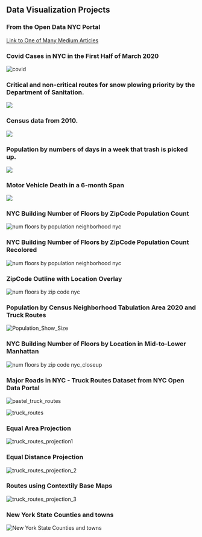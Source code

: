 ## Data Visualization Projects

### From the Open Data NYC Portal

[Link to One of Many Medium Articles](https://medium.com/@lilysu/3-things-you-probably-didnt-know-about-municipal-services-in-nyc-6ce3691a50d)

### Covid Cases in NYC in the First Half of March 2020
![covid](https://github.com/LilySu/DataViz/blob/master/matplotlib_March2020_nyc_Covid.png?raw=true)



### Critical and non-critical routes for snow plowing priority by the Department of Sanitation.
<img src="https://miro.medium.com/max/931/1*oxbuZYUxwO5K_UZp4Rp1-w.png">


### Census data from 2010.
<img src="https://miro.medium.com/max/1063/1*dgG0xGKydhaetZrxUaPBvA.png">


### Population by numbers of days in a week that trash is picked up.
<img src="https://miro.medium.com/max/1099/1*9tkzYneyF7h0ZA66qx3ALg.png">


### Motor Vehicle Death in a 6-month Span
<img src="https://miro.medium.com/max/543/1*Tbb62F30v1_-JyVAFOwXsw.png">

### NYC Building Number of Floors by ZipCode Population Count
![num floors by population neighborhood nyc](https://github.com/LilySu/DataViz/blob/master/Census/ZipCodes_Tax_monochrome.png)


### NYC Building Number of Floors by ZipCode Population Count Recolored
![num floors by population neighborhood nyc](https://github.com/LilySu/DataViz/blob/master/Census/ZipCodes_red_yellows_on_green_pink.png)

### ZipCode Outline with Location Overlay
![num floors by zip code nyc](https://github.com/LilySu/DataViz/blob/master/Census/ZipCodes.png?raw=true)

### Population by Census Neighborhood Tabulation Area 2020 and Truck Routes
![Population_Show_Size](https://github.com/LilySu/DataViz/blob/master/DSNY_Priority_roadwaytyp_1_2020.png)

### NYC Building Number of Floors by Location in Mid-to-Lower Manhattan
![num floors by zip code nyc_closeup](https://github.com/LilySu/DataViz/blob/master/Census/ZipCodes_Tax_monochrome_Closeup_No_background.png)

### Major Roads in NYC - Truck Routes Dataset from NYC Open Data Portal
![pastel_truck_routes](https://github.com/LilySu/DataViz/blob/master/Census/Truck_Routes_NYC.png?raw=true)

![truck_routes](https://github.com/LilySu/DataViz/blob/master/Census/Truck_Routes_NYC_epsg3857.png?raw=true)

### Equal Area Projection
![truck_routes_projection1](https://raw.githubusercontent.com/LilySu/DataViz/master/Census/Truck_Routes_NYC_equal_area.png)

### Equal Distance Projection
![truck_routes_projection_2](https://github.com/LilySu/DataViz/blob/master/Census/Truck_Routes_NYC_project4.png?raw=true)

### Routes using Contextily Base Maps
![truck_routes_projection_3](https://github.com/LilySu/DataViz/blob/master/Census/Truck_Routes_NYC_with_BaseMap.png?raw=true)

### New York State Counties and towns
![New York State Counties and towns](https://github.com/LilySu/DataViz/blob/master/NYS_Counties_and_Townss.png?raw=true)

